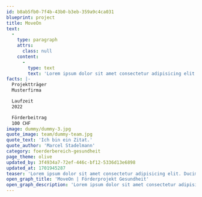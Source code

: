 ```yaml
---
id: b8ab5fb0-7f4b-43b0-b3eb-359a9c4ca031
blueprint: project
title: MoveOn
text:
  -
    type: paragraph
    attrs:
      class: null
    content:
      -
        type: text
        text: 'Lorem ipsum dolor sit amet consectetur adipisicing elit. Ducimus at magni distinctio doloribus eum itaque accusantium dolores corporis minus, rerum molestiae debitis suscipit a maiores ad vitae molestias sapiente repellendus.'
facts: |-
  Projektträger
  Musterfirma

  Laufzeit
  2022

  Förderbeitrag
  100 CHF
image: dummy/dummy-3.jpg
quote_image: team/dummy-team.jpg
quote_text: 'Ich bin ein Zitat.'
quote_author: 'Marcel Stadelmann'
category: foerderbereich-gesundheit
page_theme: olive
updated_by: 3f4934a7-72ef-446c-bf12-5336d13e6898
updated_at: 1701945287
teaser: 'Lorem ipsum dolor sit amet consectetur adipisicing elit. Ducimus at magni distinctio doloribus eum itaque accusantium dolores corporis minus.'
open_graph_title: 'MoveOn | Förderprojekt Gesundheit'
open_graph_description: 'Lorem ipsum dolor sit amet consectetur adipisicing elit. Ducimus at magni distinctio doloribus eum itaque accusantium dolores corporis minus, rerum molestiae debitis suscipit a maiores ad vitae molestias sapiente repellendus.'
---
```

